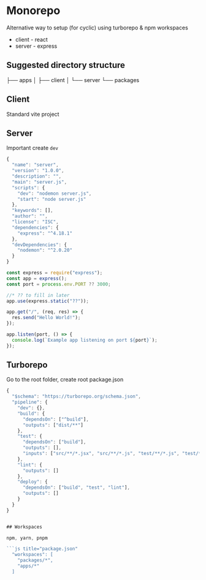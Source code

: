 # Monorepo

Alternative way to setup (for cyclic) using turborepo & npm workspaces

- client - react
- server - express

## Suggested directory structure

├── apps
│ ├── client
│ └── server
└── packages

## Client

Standard vite project

## Server

Important create `dev`

```js title="package.json"
{
  "name": "server",
  "version": "1.0.0",
  "description": "",
  "main": "server.js",
  "scripts": {
    "dev": "nodemon server.js",
    "start": "node server.js"
  },
  "keywords": [],
  "author": "",
  "license": "ISC",
  "dependencies": {
    "express": "^4.18.1"
  },
  "devDependencies": {
    "nodemon": "^2.0.20"
  }
}
```

```js title="server.js"
const express = require("express");
const app = express();
const port = process.env.PORT ?? 3000;

//* ?? to fill in later
app.use(express.static("??"));

app.get("/", (req, res) => {
  res.send("Hello World!");
});

app.listen(port, () => {
  console.log(`Example app listening on port ${port}`);
});
```

## Turborepo

Go to the root folder, create root package.json

````js title="turbo.json"
{
  "$schema": "https://turborepo.org/schema.json",
  "pipeline": {
    "dev": {},
    "build": {
      "dependsOn": ["^build"],
      "outputs": ["dist/**"]
    },
    "test": {
      "dependsOn": ["build"],
      "outputs": [],
      "inputs": ["src/**/*.jsx", "src/**/*.js", "test/**/*.js", "test/**/*.jsx"]
    },
    "lint": {
      "outputs": []
    },
    "deploy": {
      "dependsOn": ["build", "test", "lint"],
      "outputs": []
    }
  }
}


## Workspaces

npm, yarn, pnpm

```js title="package.json"
  "workspaces": [
    "packages/*",
    "apps/*"
  ]
````
